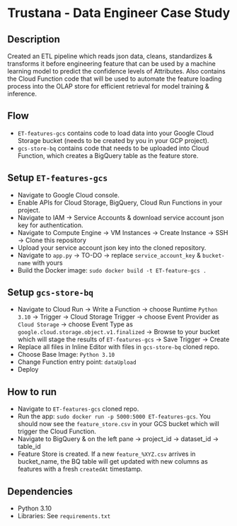 # Trustana - Data Engineer Case Study

## Description
Created an ETL pipeline which reads json data, cleans, standardizes & transforms it before engineering feature that can be used by a machine learning model to predict the confidence levels of Attributes. Also contains the Cloud Function code that will be used to automate the feature loading process into the OLAP store for efficient retrieval for model training & inference.

## Flow
- `ET-features-gcs` contains code to load data into your Google Cloud Storage bucket (needs to be created by you in your GCP project).
- `gcs-store-bq` contains code that needs to be uploaded into Cloud Function, which creates a BigQuery table as the feature store.

## Setup `ET-features-gcs`
- Navigate to Google Cloud console.
- Enable APIs for Cloud Storage, BigQuery, Cloud Run Functions in your project.
- Navigate to IAM -> Service Accounts & download service account json key for authentication.
- Navigate to Compute Engine -> VM Instances -> Create Instance -> SSH -> Clone this repository
- Upload your service account json key into the cloned repository.
- Navigate to `app.py` -> TO-DO -> replace `service_account_key` & `bucket-name` with yours
- Build the Docker image: `sudo docker build -t ET-feature-gcs .`

## Setup `gcs-store-bq`
- Navigate to Cloud Run -> Write a Function -> choose Runtime `Python 3.10` -> Trigger -> Cloud Storage Trigger -> choose Event Provider as `Cloud Storage` -> choose Event Type as `google.cloud.storage.object.v1.finalized` -> Browse to your bucket which will stage the results of `ET-features-gcs` -> Save Trigger -> Create
- Replace all files in Inline Editor with files in `gcs-store-bq` cloned repo.
- Choose Base Image: `Python 3.10`
- Change Function entry point: `dataUpload`
- Deploy

## How to run
- Navigate to `ET-features-gcs` cloned repo.
- Run the app: `sudo docker run -p 5000:5000 ET-features-gcs`. You should now see the `feature_store.csv` in your GCS bucket which will trigger the Cloud Function.
- Navigate to BigQuery & on the left pane -> project_id -> dataset_id -> table_id
- Feature Store is created. If a new `feature_%XYZ.csv` arrives in bucket_name, the BQ table will get updated with new columns as features with a fresh `createdAt` timestamp.

## Dependencies
- Python 3.10
- Libraries: See `requirements.txt`


